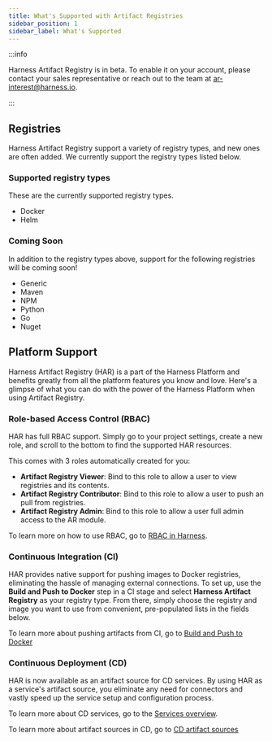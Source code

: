 ```yaml
---
title: What's Supported with Artifact Registries
sidebar_position: 1
sidebar_label: What's Supported
---
```


:::info 

Harness Artifact Registry is in beta. To enable it on your account, please contact your sales representative or reach out to the team at [ar-interest@harness.io](mailto:support@harness.io).

:::

## Registries

Harness Artifact Registry support a variety of registry types, and new ones are often added. We currently support the registry types listed below. 

### Supported registry types

These are the currently supported registry types. 
- Docker
- Helm

### Coming Soon

In addition to the registry types above, support for the following registries will be coming soon!
- Generic
- Maven
- NPM
- Python
- Go
- Nuget

## Platform Support

Harness Artifact Registry (HAR) is a part of the Harness Platform and benefits greatly from all the platform features you know and love. Here's a glimpse of what you can do with the power of the Harness Platform when using Artifact Registry.

### Role-based Access Control (RBAC)

HAR has full RBAC support. Simply go to your project settings, create a new role, and scroll to the bottom to find the supported HAR resources. 

This comes with 3 roles automatically created for you:
- **Artifact Registry Viewer**: Bind to this role to allow a user to view registries and its contents.
- **Artifact Registry Contributor**: Bind to this role to allow a user to push an pull from registries.
- **Artifact Registry Admin**: Bind to this role to allow a user full admin access to the AR module.

To learn more on how to use RBAC, go to [RBAC in Harness](/docs/platform/role-based-access-control/rbac-in-harness).

### Continuous Integration (CI)

HAR provides native support for pushing images to Docker registries, eliminating the hassle of managing external connections. To set up, use the **Build and Push to Docker** step in a CI stage and select **Harness Artifact Registry** as your registry type. From there, simply choose the registry and image you want to use from convenient, pre-populated lists in the fields below. 

To learn more about pushing artifacts from CI, go to [Build and Push to Docker](/docs/continuous-integration/use-ci/build-and-upload-artifacts/build-and-push/build-and-push-to-docker-registry)

### Continuous Deployment (CD)

HAR is now available as an artifact source for CD services. By using HAR as a service's artifact source, you eliminate any need for connectors and vastly speed up the service setup and configuration process.

To learn more about CD services, go to the [Services overview](/docs/continuous-delivery/x-platform-cd-features/services/services-overview).

To learn more about artifact sources in CD, go to [CD artifact sources](/docs/continuous-delivery/x-platform-cd-features/services/artifact-sources)

